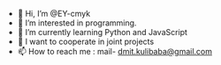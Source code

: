 - 👋 Hi, I’m @EY-cmyk
- 👀 I’m interested in programming.
- 🌱 I’m currently learning Python and JavaScript
- 💞️ I want to cooperate in joint projects
- 📫 How to reach me : mail- dmit.kulibaba@gmail.com

<!---
EY-cmyk/EY-cmyk is a ✨ special ✨ repository because its `README.md` (this file) appears on your GitHub profile.
You can click the Preview link to take a look at your changes.
--->
